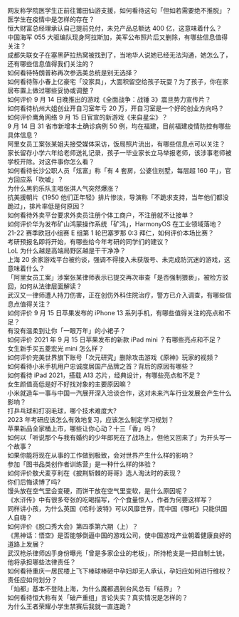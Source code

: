 网友称学院医学生正前往莆田仙游支援，如何看待这句「但如若需要绝不推脱」？医学生在疫情中是怎样的存在？  
恒大财富总经理承认自己提前兑付，未兑产品总额达 400 亿，这意味着什么？  
中国海军 055 大驱编队现身阿拉斯加，美军公布照片后又删除，有哪些信息值得关注？  
成都失联女子在塞黑萨拉热窝被找到了，当地华人说她已经无法沟通，她怎么了，还有哪些信息值得我们关注的？  
如何看待特朗普称再次参选美总统是别无选择？  
如何看待陈小春上亿豪宅「没家具」，大面积留空给孩子玩耍？为了孩子，你在家居布置上做过哪些妥协或调整？  
如何评价 9 月 14 日晚推出的游戏《全面战争：战锤 3》震旦势力宣传片？  
如何看待杭州大姐创业开自习室年亏 20 万，开自习室是一个好的创业方向吗？  
如何评价鹰角网络 9 月 15 日官宣的新游戏《来自星尘》？  
9 月 14 日 31 省市新增本土确诊病例 50 例，均在福建，目前福建疫情防控有哪些具体信息？  
阿里女员工案张某姐夫接受媒体采访，饭局照片流出，有哪些信息点可以关注？  
家长留存小学六年给老师送礼记录，孩子一毕业家长立马举报老师，该涉事老师被学校开除。对这件事你怎么看？  
如何看待长沙公职人员「炫富」称「有 4 套房，公婆住别墅，每层超 160 平」，官方回应系「吹嘘」？  
为什么黑豹乐队主唱张淇人气突然爆涨？  
抗美援朝片《1950 他们正年轻》排片惨淡，导演称「不跪求支持，当年他们都没跪过」，排片率低是何原因？  
如何看待外卖平台要求外卖员注册个体工商户，不注册就不让接单？  
如何评价华为发布矿山鸿蒙操作系统「矿鸿」，HarmonyOS 在工业领域落地？  
21-22 赛季欧冠小组赛 E 组第 1 轮巴塞罗那 0:3 拜仁，如何评价本场比赛？  
考研预报名即将开始，有哪些给今年考研的同学们的建议？  
LoL 为什么越是高端局野区越是干干净净？  
上海 20 余家游戏平台被约谈，强调不得接入未获版号、未完成防沉迷的游戏，这意味着什么？  
「阿里女员工案」涉案张某律师表示已提交再次审查「是否强制猥亵」，被检方驳回，如何从法律层面解读？  
武汉又一律师遭人持刀伤害，正在创伤外科住院治疗，警方已介入调查，有哪些信息点值得关注？  
如何评价 9 月 15 日苹果发布的 iPhone 13 系列手机，有哪些值得关注的亮点和不足？  
有没有温柔到让你「一眼万年」的小裙子？  
如何评价 2021 年 9 月 15 日苹果发布的新款 iPad mini ？有哪些亮点和不足？  
女生新手买五菱宏光 mini 怎么样？  
如何评价完美世界旗下账号「次元研究」删除攻击游戏《原神》玩家的视频？  
如何看待小米手机用户忠诚度居国产品牌之首？背后的原因有哪些？  
如何看待 iPad 2021，搭载 A13 芯片，经典设计，有哪些亮点和不足？  
女生颜值高低是好不好找对象的主要原因嘛？  
小米就造车一事与中国一汽展开深入洽谈合作，这对未来汽车行业发展会产生什么影响？  
打乒乓球和打羽毛球，哪个技术难度大?  
2023 年考研应该怎么有效地复习，应该怎么制定学习规划？  
苹果新品全家桶上市，哪些让你心动？十三「香」吗？  
如何以「听说那个与我有婚约的少年郎死在了战场上，但他又回来了」为开头写一个故事？  
如果你能将现在从事的工作做到极致，会对世界产生什么样的影响？  
参加「图书品类创作者训练营」是一种什么样的体验？  
如何评价敖犬麦亨利在《披荆斩棘的哥哥》选人淘汰时的表现？  
你们后悔读博了吗?  
馒头放在空气里会变硬，而饼干放在空气里变软，是什么原因呢？  
《水浒传》中有很多夸张的吃喝描写，个个食量惊人，作者为何要这样写？  
同样讲小孩，为什么英国《哈利·波特》可以风靡世界，而中国《哪吒》只能供国人自嗨？  
如何评价《脱口秀大会》第四季第六期（上）？  
《黑神话：悟空》是否能够倒逼中国的游戏公司，使中国游戏产业朝着健康良好的道路上发展？  
武汉枪杀律师凶手身份曝光「曾是多家企业的老板」，所持枪支是一把自制土铳，他将承担哪些法律责任？  
如何看待重庆一居民楼上飞下棒球棒砸中孕妇却无人承认，孕妇应如何进行维权？责任应如何划分？  
「灿都」基本不登陆上海，为什么魔都遇到台风总有「结界」？  
如何看待恒大称有关「破产重组」言论失实？真实情况是怎样的？  
为什么王者荣耀小学生禁赛后我就一直连跪？  
